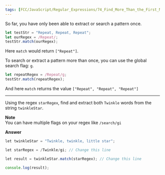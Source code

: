 ```yaml
---
tags: [FCC/JavaScript/Regular_Expressions/74_Find_More_Than_the_First_Match]
---
```

So far, you have only been able to extract or search a pattern once.

```js
let testStr = "Repeat, Repeat, Repeat";
let ourRegex = /Repeat/;
testStr.match(ourRegex);
```

Here `match` would return `["Repeat"]`.

To search or extract a pattern more than once, you can use the global search flag: `g`.

```js
let repeatRegex = /Repeat/g;
testStr.match(repeatRegex);
```

And here `match` returns the value `["Repeat", "Repeat", "Repeat"]`

---

Using the regex `starRegex`, find and extract both `Twinkle` words from the string `twinkleStar`.

**Note**  
You can have multiple flags on your regex like `/search/gi`

**Answer**
```js
let twinkleStar = "Twinkle, twinkle, little star";

let starRegex = /Twinkle/gi; // Change this line

let result = twinkleStar.match(starRegex); // Change this line

console.log(result);
```
